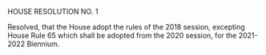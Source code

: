   

HOUSE RESOLUTION NO. 1

 

 

Resolved, that the House adopt the rules of the 2018 session, excepting House Rule 65 which shall be adopted from the 2020 session, for the 2021-2022 Biennium.

